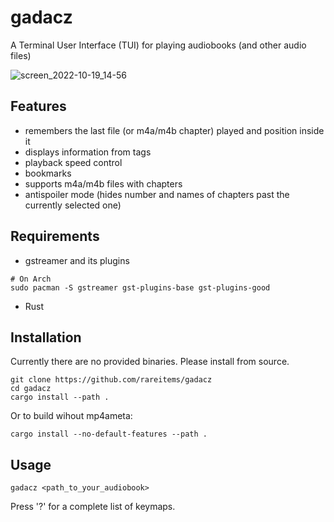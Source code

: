 # gadacz

A Terminal User Interface (TUI) for playing audiobooks (and other audio files)

![screen_2022-10-19_14-56](https://user-images.githubusercontent.com/83038443/198891245-b48c511e-d140-4349-8525-2bbf857e13b9.png)

## Features

- remembers the last file (or m4a/m4b chapter) played and position inside it
- displays information from tags
- playback speed control
- bookmarks
- supports m4a/m4b files with chapters
- antispoiler mode (hides number and names of chapters past the currently selected one)

## Requirements

- gstreamer and its plugins

```
# On Arch
sudo pacman -S gstreamer gst-plugins-base gst-plugins-good
```

- Rust

## Installation

Currently there are no provided binaries. Please install from source.

```
git clone https://github.com/rareitems/gadacz
cd gadacz
cargo install --path .
```

Or to build wihout mp4ameta:
```
cargo install --no-default-features --path .
```

## Usage

```
gadacz <path_to_your_audiobook>
```
Press '?' for a complete list of keymaps.
